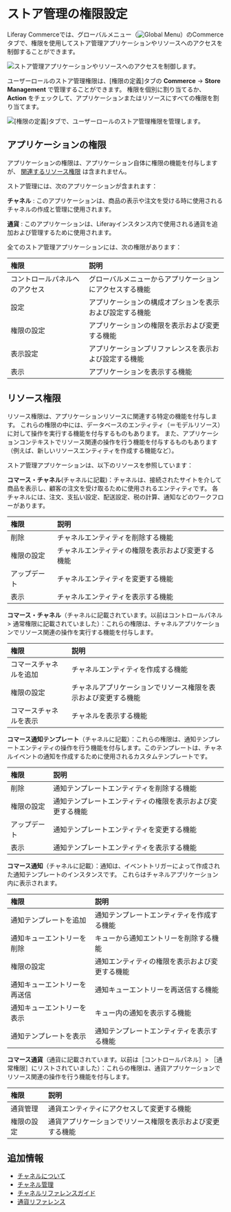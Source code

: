 # ストア管理の権限設定

Liferay Commerceでは、グローバルメニュー（![Global Menu](../../images/icon-applications-menu.png)）のCommerceタブで、権限を使用してストア管理アプリケーションやリソースへのアクセスを制御することができます。

![ストア管理アプリケーションやリソースへのアクセスを制御します。](./store-management-permissions/images/01.png)

ユーザーロールのストア管理権限は、[権限の定義]タブの **Commerce** &rarr; **Store Management** で管理することができます。  権限を個別に割り当てるか、 **Action** をチェックして、アプリケーションまたはリソースにすべての権限を割り当てます。

![ [権限の定義]タブで、ユーザーロールのストア管理権限を管理します。](./store-management-permissions/images/02.png)

<a name="application-permissions" />

## アプリケーションの権限

アプリケーションの権限は、アプリケーション自体に権限の機能を付与しますが、 [関連するリソース権限](#resource-permissions) は含まれません。

ストア管理には、次のアプリケーションが含まれます：

**チャネル** : このアプリケーションは、商品の表示や注文を受ける時に使用されるチャネルの作成と管理に使用されます。

**通貨** : このアプリケーションは、Liferayインスタンス内で使用される通貨を追加および管理するために使用されます。

全てのストア管理アプリケーションには、次の権限があります：

| 権限              | 説明                           |
| :--- | :--- |
| コントロールパネルへのアクセス | グローバルメニューからアプリケーションにアクセスする機能 |
| 設定              | アプリケーションの構成オプションを表示および設定する機能 |
| 権限の設定           | アプリケーションの権限を表示および変更する機能      |
| 表示設定            | アプリケーションプリファレンスを表示および設定する機能  |
| 表示              | アプリケーションを表示する機能              |

<a name="resource-permissions" />

## リソース権限

リソース権限は、アプリケーションリソースに関連する特定の機能を付与します。 これらの権限の中には、データベースのエンティティ（＝モデルリソース）に対して操作を実行する機能を付与するものもあります。 また、アプリケーションコンテキストでリソース関連の操作を行う機能を付与するものもあります（例えば、新しいリソースエンティティを作成する機能など）。

ストア管理アプリケーションは、以下のリソースを参照しています：

**コマース・チャネル**(チャネルに記載)：チャネルは、接続されたサイトを介して商品を表示し、顧客の注文を受け取るために使用されるエンティティです。 各チャネルには、注文、支払い設定、配送設定、税の計算、通知などのワークフローがあります。

| 権限     | 説明                        |
| :--- | :--- |
| 削除     | チャネルエンティティを削除する機能         |
| 権限の設定  | チャネルエンティティの権限を表示および変更する機能 |
| アップデート | チャネルエンティティを変更する機能         |
| 表示     | チャネルエンティティを表示する機能         |

**コマース・チャネル**（チャネルに記載されています。以前はコントロールパネル > 通常権限に記載されていました）：これらの権限は、チャネルアプリケーションでリソース関連の操作を実行する機能を付与します。

| 権限          | 説明                              |
| :--- | :--- |
| コマースチャネルを追加 | チャネルエンティティを作成する機能               |
| 権限の設定       | チャネルアプリケーションでリソース権限を表示および変更する機能 |
| コマースチャネルを表示 | チャネルを表示する機能                     |

**コマース通知テンプレート**（チャネルに記載）：これらの権限は、通知テンプレートエンティティの操作を行う機能を付与します。このテンプレートは、チャネルイベントの通知を作成するために使用されるカスタムテンプレートです。

| 権限     | 説明                            |
| :--- | :--- |
| 削除     | 通知テンプレートエンティティを削除する機能         |
| 権限の設定  | 通知テンプレートエンティティの権限を表示および変更する機能 |
| アップデート | 通知テンプレートエンティティを変更する機能         |
| 表示     | 通知テンプレートエンティティを表示する機能         |

**コマース通知**（チャネルに記載）：通知は、イベントトリガーによって作成された通知テンプレートのインスタンスです。 これらはチャネルアプリケーション内に表示されます。

| 権限             | 説明                      |
| :--- | :--- |
| 通知テンプレートを追加    | 通知テンプレートエンティティを作成する機能   |
| 通知キューエントリーを削除  | キューから通知エントリーを削除する機能     |
| 権限の設定          | 通知エンティティの権限を表示および変更する機能 |
| 通知キューエントリーを再送信 | 通知キューエントリーを再送信する機能      |
| 通知キューエントリーを表示  | キュー内の通知を表示する機能          |
| 通知テンプレートを表示    | 通知テンプレートエンティティを表示する機能   |

**コマース通貨**（通貨に記載されています。以前は［コントロールパネル］> ［通常権限］にリストされていました）：これらの権限は、通貨アプリケーションでリソース関連の操作を行う機能を付与します。

| 権限    | 説明                            |
| :--- | :--- |
| 通貨管理  | 通貨エンティティにアクセスして変更する機能         |
| 権限の設定 | 通貨アプリケーションでリソース権限を表示および変更する機能 |

<a name="additional-information" />

## 追加情報

* [チャネルについて](../../starting-a-store/channels/introduction-to-channels.md)
* [チャネル管理](../../starting-a-store/channels/managing-channels.md)
* [チャネルリファレンスガイド](../../starting-a-store/channels/channels-reference-guide.md)
* [通貨リファレンス](../../store-administration/currencies/currencies-reference.md)
